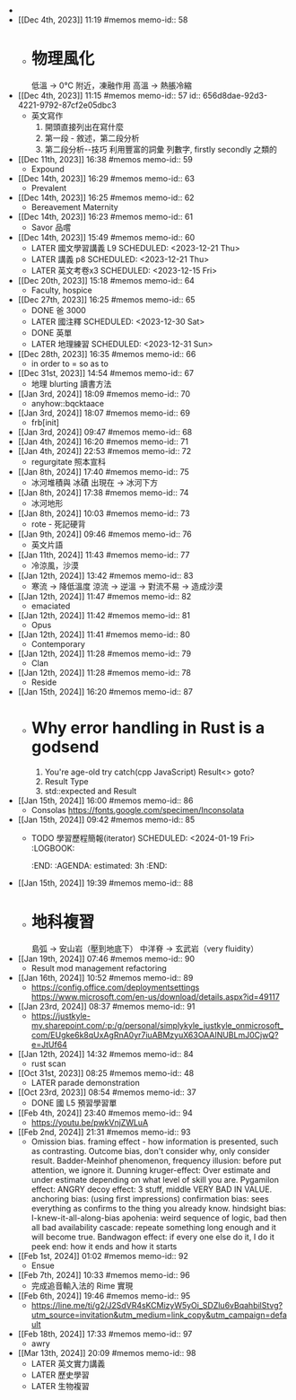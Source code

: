 -
- [[Dec 4th, 2023]] 11:19 #memos
  memo-id:: 58
	- # 物理風化
	  低溫 -> 0°C 附近，凍融作用
	  高溫 -> 熱脹冷縮
- [[Dec 4th, 2023]] 11:15 #memos
  memo-id:: 57
  id:: 656d8dae-92d3-4221-9792-87cf2e05dbc3
	- 英文寫作
	  1. 開頭直接列出在寫什麼
	  2. 第一段 - 敘述，第二段分析
	  3. 第二段分析--技巧
	  利用豐富的詞彙
	  列數字, firstly secondly 之類的
- [[Dec 11th, 2023]] 16:38 #memos
  memo-id:: 59
	- Expound
- [[Dec 14th, 2023]] 16:29 #memos
  memo-id:: 63
	- Prevalent
- [[Dec 14th, 2023]] 16:25 #memos
  memo-id:: 62
	- Bereavement
	  Maternity
- [[Dec 14th, 2023]] 16:23 #memos
  memo-id:: 61
	- Savor 品嚐
- [[Dec 14th, 2023]] 15:49 #memos
  memo-id:: 60
	- LATER  國文學習講義 L9 
	  SCHEDULED: <2023-12-21 Thu>
	- LATER  講義 p8 
	  SCHEDULED: <2023-12-21 Thu>
	- LATER  英文考卷x3 
	  SCHEDULED: <2023-12-15 Fri>
- [[Dec 20th, 2023]] 15:18 #memos
  memo-id:: 64
	- Faculty, hospice
- [[Dec 27th, 2023]] 16:25 #memos
  memo-id:: 65
	- DONE  爸 3000
	- LATER  國注釋 
	  SCHEDULED: <2023-12-30 Sat>
	- DONE  英單
	- LATER  地理練習 
	  SCHEDULED: <2023-12-31 Sun>
- [[Dec 28th, 2023]] 16:35 #memos
  memo-id:: 66
	- in order to = so as to
- [[Dec 31st, 2023]] 14:54 #memos
  memo-id:: 67
	- 地理 blurting 讀書方法
- [[Jan 3rd, 2024]] 18:09 #memos
  memo-id:: 70
	- anyhow::bqcktaace
- [[Jan 3rd, 2024]] 18:07 #memos
  memo-id:: 69
	- frb[init]
- [[Jan 3rd, 2024]] 09:47 #memos
  memo-id:: 68
- [[Jan 4th, 2024]] 16:20 #memos
  memo-id:: 71
- [[Jan 4th, 2024]] 22:53 #memos
  memo-id:: 72
	- regurgitate 照本宣科
- [[Jan 8th, 2024]] 17:40 #memos
  memo-id:: 75
	- 冰河堆積與 冰磧 出現在 -> 冰河下方
- [[Jan 8th, 2024]] 17:38 #memos
  memo-id:: 74
	- 冰河地形
- [[Jan 8th, 2024]] 10:03 #memos
  memo-id:: 73
	- rote - 死記硬背
- [[Jan 9th, 2024]] 09:46 #memos
  memo-id:: 76
	- 英文片語
- [[Jan 11th, 2024]] 11:43 #memos
  memo-id:: 77
	- 冷涼風，沙漠
- [[Jan 12th, 2024]] 13:42 #memos
  memo-id:: 83
	- 寒流 -> 降低溫度
	  涼流 -> 逆溫 -> 對流不易 -> 造成沙漠
- [[Jan 12th, 2024]] 11:47 #memos
  memo-id:: 82
	- emaciated
- [[Jan 12th, 2024]] 11:42 #memos
  memo-id:: 81
	- Opus
- [[Jan 12th, 2024]] 11:41 #memos
  memo-id:: 80
	- Contemporary
- [[Jan 12th, 2024]] 11:28 #memos
  memo-id:: 79
	- Clan
- [[Jan 12th, 2024]] 11:28 #memos
  memo-id:: 78
	- Reside
- [[Jan 15th, 2024]] 16:20 #memos
  memo-id:: 87
	- # Why error handling in Rust is a godsend
	  1. You're age-old try catch(cpp JavaScript)
	  Result<>
	  goto?
	  2. Result Type
	  3. std::expected and Result
- [[Jan 15th, 2024]] 16:00 #memos
  memo-id:: 86
	- Consolas
	  https://fonts.google.com/specimen/Inconsolata
- [[Jan 15th, 2024]] 09:42 #memos
  memo-id:: 85
	- TODO 學習歷程簡報(iterator)
	  SCHEDULED: <2024-01-19 Fri>
	  :LOGBOOK:
	  
	  :END:
	  :AGENDA:
	  estimated: 3h
	  :END:
- [[Jan 15th, 2024]] 19:39 #memos
  memo-id:: 88
	- # 地科複習
	  島弧 -> 安山岩（壓到地底下）
	  中洋脊 -> 玄武岩（very fluidity）
- [[Jan 19th, 2024]] 07:46 #memos
  memo-id:: 90
	- Result mod management refactoring
- [[Jan 16th, 2024]] 10:52 #memos
  memo-id:: 89
	- https://config.office.com/deploymentsettings
	  https://www.microsoft.com/en-us/download/details.aspx?id=49117
- [[Jan 23rd, 2024]] 08:37 #memos
  memo-id:: 91
	- https://justkyle-my.sharepoint.com/:p:/g/personal/simplykyle_justkyle_onmicrosoft_com/EUgke6k8qUxAgRnA0yr7iuABMzyuX63OAAINUBLmJ0CjwQ?e=JtUf64
- [[Jan 12th, 2024]] 14:32 #memos
  memo-id:: 84
	- rust scan
- [[Oct 31st, 2023]] 08:25 #memos
  memo-id:: 48
	- LATER  parade demonstration
- [[Oct 23rd, 2023]] 08:54 #memos
  memo-id:: 37
	- DONE  國 L5 預習學習單
- [[Feb 4th, 2024]] 23:40 #memos
  memo-id:: 94
	- https://youtu.be/pwkVnjZWLuA
- [[Feb 2nd, 2024]] 21:31 #memos
  memo-id:: 93
	- Omission  bias.
	  framing effect - how information is presented, such as contrasting.
	  Outcome bias, don't consider why, only consider result.
	  Badder-Meinhof phenomenon, frequency illusion: before put attention, we ignore it.
	  Dunning kruger-effect: Over estimate and under estimate depending on what level of skill you are.
	  Pygamilon effect: ANGRY
	  decoy effect: 3 stuff, middle VERY BAD IN VALUE.
	  anchoring bias: (using first impressions)
	  confirmation bias: sees everything as confirms to the thing you already know.
	  hindsight bias: I-knew-it-all-along-bias
	  apohenia: weird sequence of logic, bad then all bad
	  availability cascade: repeate something long enough and it will become true.
	  Bandwagon effect: if every one else do it, I do it
	  peek end: how it ends and how it starts
- [[Feb 1st, 2024]] 01:02 #memos
  memo-id:: 92
	- Ensue
- [[Feb 7th, 2024]] 10:33 #memos
  memo-id:: 96
	- 完成追音輸入法的 Rime 實現
- [[Feb 6th, 2024]] 19:46 #memos
  memo-id:: 95
	- https://line.me/ti/g2/J2SdVR4sKCMizyW5yOi_SDZlu6vBqahbilStvg?utm_source=invitation&utm_medium=link_copy&utm_campaign=default
- [[Feb 18th, 2024]] 17:33 #memos
  memo-id:: 97
	- awry
- [[Mar 13th, 2024]] 20:09 #memos
  memo-id:: 98
	- LATER  英文實力講義
	- LATER  歷史學習
	- LATER  生物複習